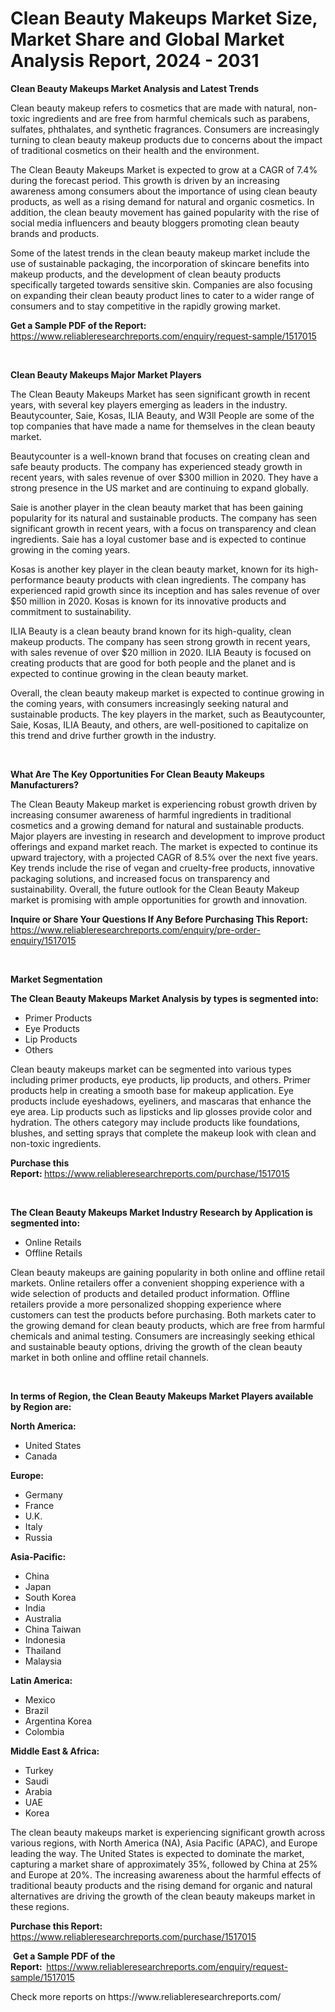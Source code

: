 <p><h1>Clean Beauty Makeups Market Size, Market Share and Global Market Analysis Report, 2024 - 2031</h1></p><p><strong>Clean Beauty Makeups Market Analysis and Latest Trends</strong></p>
<p><p>Clean beauty makeup refers to cosmetics that are made with natural, non-toxic ingredients and are free from harmful chemicals such as parabens, sulfates, phthalates, and synthetic fragrances. Consumers are increasingly turning to clean beauty makeup products due to concerns about the impact of traditional cosmetics on their health and the environment.</p><p>The Clean Beauty Makeups Market is expected to grow at a CAGR of 7.4% during the forecast period. This growth is driven by an increasing awareness among consumers about the importance of using clean beauty products, as well as a rising demand for natural and organic cosmetics. In addition, the clean beauty movement has gained popularity with the rise of social media influencers and beauty bloggers promoting clean beauty brands and products.</p><p>Some of the latest trends in the clean beauty makeup market include the use of sustainable packaging, the incorporation of skincare benefits into makeup products, and the development of clean beauty products specifically targeted towards sensitive skin. Companies are also focusing on expanding their clean beauty product lines to cater to a wider range of consumers and to stay competitive in the rapidly growing market.</p></p>
<p><strong>Get a Sample PDF of the Report:&nbsp;</strong> <a href="https://www.reliableresearchreports.com/enquiry/request-sample/1517015">https://www.reliableresearchreports.com/enquiry/request-sample/1517015</a></p>
<p>&nbsp;</p>
<p><strong>Clean Beauty Makeups Major Market Players</strong></p>
<p><p>The Clean Beauty Makeups Market has seen significant growth in recent years, with several key players emerging as leaders in the industry. Beautycounter, Saie, Kosas, ILIA Beauty, and W3ll People are some of the top companies that have made a name for themselves in the clean beauty market.</p><p>Beautycounter is a well-known brand that focuses on creating clean and safe beauty products. The company has experienced steady growth in recent years, with sales revenue of over $300 million in 2020. They have a strong presence in the US market and are continuing to expand globally.</p><p>Saie is another player in the clean beauty market that has been gaining popularity for its natural and sustainable products. The company has seen significant growth in recent years, with a focus on transparency and clean ingredients. Saie has a loyal customer base and is expected to continue growing in the coming years.</p><p>Kosas is another key player in the clean beauty market, known for its high-performance beauty products with clean ingredients. The company has experienced rapid growth since its inception and has sales revenue of over $50 million in 2020. Kosas is known for its innovative products and commitment to sustainability.</p><p>ILIA Beauty is a clean beauty brand known for its high-quality, clean makeup products. The company has seen strong growth in recent years, with sales revenue of over $20 million in 2020. ILIA Beauty is focused on creating products that are good for both people and the planet and is expected to continue growing in the clean beauty market.</p><p>Overall, the clean beauty makeup market is expected to continue growing in the coming years, with consumers increasingly seeking natural and sustainable products. The key players in the market, such as Beautycounter, Saie, Kosas, ILIA Beauty, and others, are well-positioned to capitalize on this trend and drive further growth in the industry.</p></p>
<p>&nbsp;</p>
<p><strong>What Are The Key Opportunities For Clean Beauty Makeups Manufacturers?</strong></p>
<p><p>The Clean Beauty Makeup market is experiencing robust growth driven by increasing consumer awareness of harmful ingredients in traditional cosmetics and a growing demand for natural and sustainable products. Major players are investing in research and development to improve product offerings and expand market reach. The market is expected to continue its upward trajectory, with a projected CAGR of 8.5% over the next five years. Key trends include the rise of vegan and cruelty-free products, innovative packaging solutions, and increased focus on transparency and sustainability. Overall, the future outlook for the Clean Beauty Makeup market is promising with ample opportunities for growth and innovation.</p></p>
<p><strong>Inquire or Share Your Questions If Any Before Purchasing This Report:</strong> <a href="https://www.reliableresearchreports.com/enquiry/pre-order-enquiry/1517015">https://www.reliableresearchreports.com/enquiry/pre-order-enquiry/1517015</a></p>
<p>&nbsp;</p>
<p><strong>Market Segmentation</strong></p>
<p><strong>The Clean Beauty Makeups Market Analysis by types is segmented into:</strong></p>
<p><ul><li>Primer Products</li><li>Eye Products</li><li>Lip Products</li><li>Others</li></ul></p>
<p><p>Clean beauty makeups market can be segmented into various types including primer products, eye products, lip products, and others. Primer products help in creating a smooth base for makeup application. Eye products include eyeshadows, eyeliners, and mascaras that enhance the eye area. Lip products such as lipsticks and lip glosses provide color and hydration. The others category may include products like foundations, blushes, and setting sprays that complete the makeup look with clean and non-toxic ingredients.</p></p>
<p><strong>Purchase this Report:&nbsp;</strong><a href="https://www.reliableresearchreports.com/purchase/1517015">https://www.reliableresearchreports.com/purchase/1517015</a></p>
<p>&nbsp;</p>
<p><strong>The Clean Beauty Makeups Market Industry Research by Application is segmented into:</strong></p>
<p><ul><li>Online Retails</li><li>Offline Retails</li></ul></p>
<p><p>Clean beauty makeups are gaining popularity in both online and offline retail markets. Online retailers offer a convenient shopping experience with a wide selection of products and detailed product information. Offline retailers provide a more personalized shopping experience where customers can test the products before purchasing. Both markets cater to the growing demand for clean beauty products, which are free from harmful chemicals and animal testing. Consumers are increasingly seeking ethical and sustainable beauty options, driving the growth of the clean beauty market in both online and offline retail channels.</p></p>
<p>&nbsp;</p>
<p><strong>In terms of Region, the Clean Beauty Makeups Market Players available by Region are:</strong></p>
<p>
    <p> <strong> North America: </strong>
        <ul>
            <li>United States</li>
            <li>Canada</li>
        </ul>
        </p> 
    <p> <strong> Europe: </strong>
        <ul>
            <li>Germany</li>
            <li>France</li>
            <li>U.K.</li>
            <li>Italy</li>
            <li>Russia</li>
        </ul>
        </p> 
    <p> <strong> Asia-Pacific: </strong>
        <ul>
            <li>China</li>
            <li>Japan</li>
            <li>South Korea</li>
            <li>India</li>
            <li>Australia</li>
            <li>China Taiwan</li>
            <li>Indonesia</li>
            <li>Thailand</li>
            <li>Malaysia</li>
        </ul>
        </p> 
    <p> <strong> Latin America: </strong>
        <ul>
            <li>Mexico</li>
            <li>Brazil</li>
            <li>Argentina Korea</li>
            <li>Colombia</li>
        </ul>
        </p> 
    <p> <strong> Middle East & Africa: </strong>
        <ul>
            <li>Turkey</li>
            <li>Saudi</li>
            <li>Arabia</li>
            <li>UAE</li>
            <li>Korea</li>
        </ul>
    </p>
    </p>
<p><p>The clean beauty makeups market is experiencing significant growth across various regions, with North America (NA), Asia Pacific (APAC), and Europe leading the way. The United States is expected to dominate the market, capturing a market share of approximately 35%, followed by China at 25% and Europe at 20%. The increasing awareness about the harmful effects of traditional beauty products and the rising demand for organic and natural alternatives are driving the growth of the clean beauty makeups market in these regions.</p></p>
<p><strong>Purchase this Report: </strong><a href="https://www.reliableresearchreports.com/purchase/1517015">https://www.reliableresearchreports.com/purchase/1517015</a></p>
<p>&nbsp;<strong>Get a Sample PDF of the Report:&nbsp;&nbsp;</strong><a href="https://www.reliableresearchreports.com/enquiry/request-sample/1517015">https://www.reliableresearchreports.com/enquiry/request-sample/1517015</a></p>
<p><strong></strong></p>
<p>Check more reports on https://www.reliableresearchreports.com/</p>